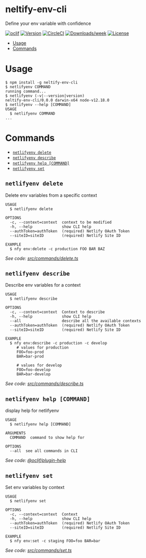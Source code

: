 neltify-env-cli
===============

Define your env variable with confidence

[![oclif](https://img.shields.io/badge/cli-oclif-brightgreen.svg)](https://oclif.io)
[![Version](https://img.shields.io/npm/v/neltify-env-cli.svg)](https://npmjs.org/package/neltify-env-cli)
[![CircleCI](https://circleci.com/gh/jorgesuarezch/neltify-env-cli/tree/master.svg?style=shield)](https://circleci.com/gh/jorgesuarezch/neltify-env-cli/tree/master)
[![Downloads/week](https://img.shields.io/npm/dw/neltify-env-cli.svg)](https://npmjs.org/package/neltify-env-cli)
[![License](https://img.shields.io/npm/l/neltify-env-cli.svg)](https://github.com/jorgesuarezch/neltify-env-cli/blob/master/package.json)

<!-- toc -->
* [Usage](#usage)
* [Commands](#commands)
<!-- tocstop -->
# Usage
<!-- usage -->
```sh-session
$ npm install -g neltify-env-cli
$ netlifyenv COMMAND
running command...
$ netlifyenv (-v|--version|version)
neltify-env-cli/0.0.0 darwin-x64 node-v12.18.0
$ netlifyenv --help [COMMAND]
USAGE
  $ netlifyenv COMMAND
...
```
<!-- usagestop -->
# Commands
<!-- commands -->
* [`netlifyenv delete`](#netlifyenv-delete)
* [`netlifyenv describe`](#netlifyenv-describe)
* [`netlifyenv help [COMMAND]`](#netlifyenv-help-command)
* [`netlifyenv set`](#netlifyenv-set)

## `netlifyenv delete`

Delete env variables from a specific context

```
USAGE
  $ netlifyenv delete

OPTIONS
  -c, --context=context  context to be modified
  -h, --help             show CLI help
  --authToken=authToken  (required) Netlify OAuth Token
  --siteID=siteID        (required) Netlify Site ID

EXAMPLE
  $ nfy env:delete -c production FOO BAR BAZ
```

_See code: [src/commands/delete.ts](https://github.com/jorgesuarezch/neltify-env-cli/blob/v0.0.0/src/commands/delete.ts)_

## `netlifyenv describe`

Describe env variables for a context

```
USAGE
  $ netlifyenv describe

OPTIONS
  -c, --context=context  Context to describe
  -h, --help             show CLI help
  --all                  describe all the available contexts
  --authToken=authToken  (required) Netlify OAuth Token
  --siteID=siteID        (required) Netlify Site ID

EXAMPLE
  $ nfy env:describe -c production -c develop
     # values for production
     FOO=foo-prod
     BAR=bar-prod

     # values for develop
     FOO=foo-develop
     BAR=bar-develop
```

_See code: [src/commands/describe.ts](https://github.com/jorgesuarezch/neltify-env-cli/blob/v0.0.0/src/commands/describe.ts)_

## `netlifyenv help [COMMAND]`

display help for netlifyenv

```
USAGE
  $ netlifyenv help [COMMAND]

ARGUMENTS
  COMMAND  command to show help for

OPTIONS
  --all  see all commands in CLI
```

_See code: [@oclif/plugin-help](https://github.com/oclif/plugin-help/blob/v3.2.0/src/commands/help.ts)_

## `netlifyenv set`

Set env variables by context

```
USAGE
  $ netlifyenv set

OPTIONS
  -c, --context=context  Context
  -h, --help             show CLI help
  --authToken=authToken  (required) Netlify OAuth Token
  --siteID=siteID        (required) Netlify Site ID

EXAMPLE
  $ nfy env:set -c staging FOO=foo BAR=bar
```

_See code: [src/commands/set.ts](https://github.com/jorgesuarezch/neltify-env-cli/blob/v0.0.0/src/commands/set.ts)_
<!-- commandsstop -->
